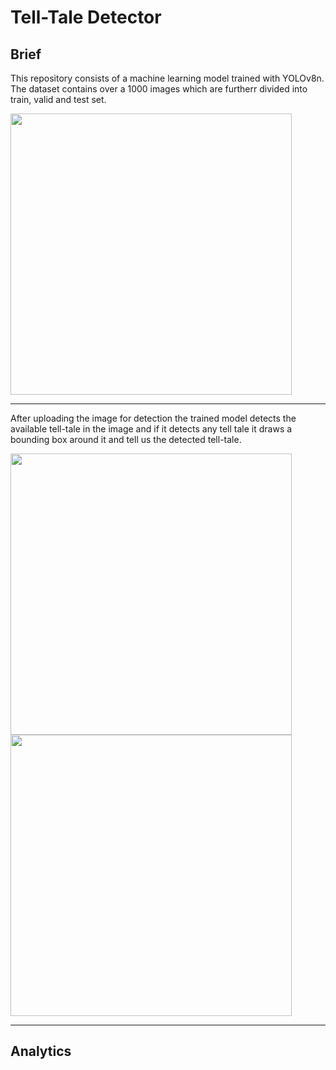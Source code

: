 # Tell-Tale Detector

## Brief

This repository consists of a machine learning model trained with YOLOv8n. The dataset contains over a 1000 images which are furtherr divided into train, valid and test set.

<img src="https://github.com/user-attachments/assets/c85a3351-6889-491a-9fa2-b735e8e9ab25" height="450">

---

After uploading the image for detection the trained model detects the available tell-tale in the image and if it detects any tell tale it draws a bounding box around it and tell us the detected tell-tale.

<img src="https://github.com/user-attachments/assets/061b7022-7355-4470-8cb8-948302539ea9" height="450">


<img src="https://github.com/user-attachments/assets/c4cac60f-270f-44cf-b72c-a74c514bcfea" height="450">

---

## Analytics

